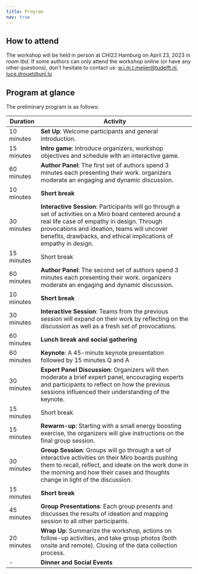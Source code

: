 ```yaml
---
title: Program
nav: true
---
```


## How to attend

The workshop will be held in person at CHI23 Hamburg on April 23, 2023 in *room tbd*. If some authors can only attend the workshop online (or have any other questions), don’t hesitate to contact us: w.i.m.t.meijer@tudelft.nl, luce.drouet@uni.lu

## Program at glance

The preliminary program is as follows:

| **Duration** | **Activity**                                                                                                                                                                                                                                                                    |
|--------------|---------------------------------------------------------------------------------------------------------------------------------------------------------------------------------------------------------------------------------------------------------------------------------|
| 10 minutes   | **Set Up**: Welcome participants and general introduction.                                                                                                                                                                                                                   |
| 15 minutes   | **Intro game**: Introduce organizers, workshop objectives and schedule with an interactive game.                                                                                                                                                                           |
| 60 minutes   | **Author Panel**: The first set of authors spend 3 minutes each presenting their work. organizers moderate an engaging and dynamic discussion.                                                                                                                             |
| 10 minutes   | **Short break**                                                                                                                                                                                                                                                                     |
| 30 minutes   | **Interactive Session**: Participants will go through a set of activities on a Miro board centered around a real life case of empathy in design. Through provocations and ideation, teams will uncover benefits, drawbacks, and ethical implications of empathy in design. |
| 15 minutes   | Short break                                                                                                                                                                                                                                                                     |
| 60 minutes   | **Author Panel**: The second set of authors spend 3 minutes each presenting their work. organizers moderate an engaging and dynamic discussion.                                                                                                                            |
| 10 minutes   | **Short break**                                                                                                                                                                                                                                                                     |
| 30 minutes   | **Interactive Session**: Teams from the previous session will expand on their work by reflecting on the discussion as well as a fresh set of provocations.                                                                                                                 |
| 60 minutes   | **Lunch break and social gathering**                                                                                                                                                                                                                                              |
| 60 minutes   | **Keynote**: A 45-minute keynote presentation followed by 15 minutes Q and A                                                                                                                                                                                              |
| 30 minutes   | **Expert Panel Discussion**: Organizers will then moderate a brief expert panel, encouraging experts and participants to reflect on how the previous sessions influenced their understanding of the keynote.                                                               |
| 15 minutes   | Short break                                                                                                                                                                                                                                                                     |
| 15 minutes   | **Rewarm-up**: Starting with a small energy boosting exercise, the organizers will give instructions on the final group session.                                                                                                                                           |
| 30 minutes   | **Group Session**: Groups will go through a set of interactive activities on their Miro boards pushing them to recall, reflect, and ideate on the work done in the morning and how their cases and thoughts change in light of the discussion.                             |
| 15 minutes   | **Short break**                                                                                                                                                                                                                                                                     |
| 45 minutes   | **Group Presentations**: Each group presents and discusses the results of ideation and mapping session to all other participants.                                                                                                                                          |
| 20 minutes   | **Wrap Up**: Summarize the workshop, actions on follow-up activities, and take group photos (both onsite and remote). Closing of the data collection process.                                                                                                              |
| -            | **Dinner and Social Events**                                                                                                                                                                                                                                                        |
